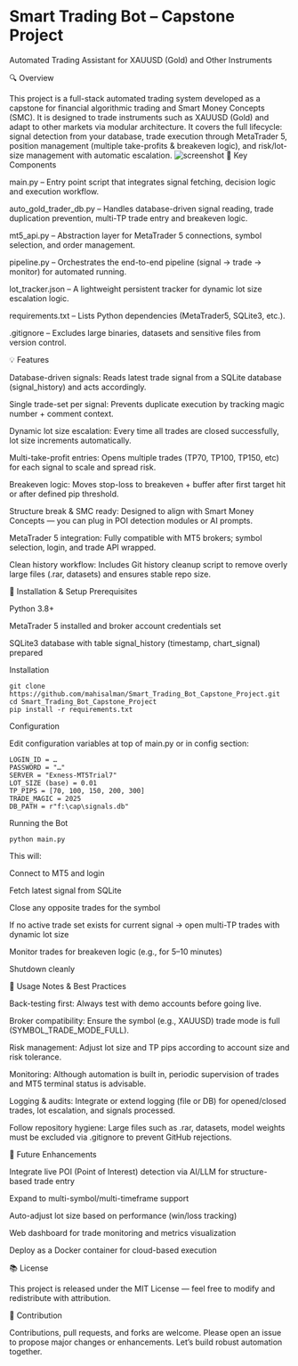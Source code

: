 # Smart Trading Bot – Capstone Project

Automated Trading Assistant for XAUUSD (Gold) and Other Instruments

🔍 Overview

This project is a full-stack automated trading system developed as a capstone for financial algorithmic trading and Smart Money Concepts (SMC). It is designed to trade instruments such as XAUUSD (Gold) and adapt to other markets via modular architecture.
It covers the full lifecycle: signal detection from your database, trade execution through MetaTrader 5, position management (multiple take-profits & breakeven logic), and risk/lot-size management with automatic escalation.
![screenshot](https://github.com/mahisalman/Smart_Trading_Bot_Capstone_Project/blob/main/Screenshot_1.png)
📂 Key Components

main.py – Entry point script that integrates signal fetching, decision logic and execution workflow.

auto_gold_trader_db.py – Handles database-driven signal reading, trade duplication prevention, multi-TP trade entry and breakeven logic.

mt5_api.py – Abstraction layer for MetaTrader 5 connections, symbol selection, and order management.

pipeline.py – Orchestrates the end-to-end pipeline (signal → trade → monitor) for automated running.

lot_tracker.json – A lightweight persistent tracker for dynamic lot size escalation logic.

requirements.txt – Lists Python dependencies (MetaTrader5, SQLite3, etc.).

.gitignore – Excludes large binaries, datasets and sensitive files from version control.

💡 Features

Database-driven signals: Reads latest trade signal from a SQLite database (signal_history) and acts accordingly.

Single trade-set per signal: Prevents duplicate execution by tracking magic number + comment context.

Dynamic lot size escalation: Every time all trades are closed successfully, lot size increments automatically.

Multi-take-profit entries: Opens multiple trades (TP70, TP100, TP150, etc) for each signal to scale and spread risk.

Breakeven logic: Moves stop-loss to breakeven + buffer after first target hit or after defined pip threshold.

Structure break & SMC ready: Designed to align with Smart Money Concepts — you can plug in POI detection modules or AI prompts.

MetaTrader 5 integration: Fully compatible with MT5 brokers; symbol selection, login, and trade API wrapped.

Clean history workflow: Includes Git history cleanup script to remove overly large files (.rar, datasets) and ensures stable repo size.

🧠 Installation & Setup
Prerequisites

Python 3.8+

MetaTrader 5 installed and broker account credentials set

SQLite3 database with table signal_history (timestamp, chart_signal) prepared

Installation
```
git clone https://github.com/mahisalman/Smart_Trading_Bot_Capstone_Project.git  
cd Smart_Trading_Bot_Capstone_Project  
pip install -r requirements.txt  
```

Configuration

Edit configuration variables at top of main.py or in config section:
```
LOGIN_ID = …  
PASSWORD = "…"  
SERVER = "Exness-MT5Trial7"  
LOT_SIZE (base) = 0.01  
TP_PIPS = [70, 100, 150, 200, 300]  
TRADE_MAGIC = 2025  
DB_PATH = r"f:\cap\signals.db"  
```

Running the Bot

```
python main.py  
```

This will:

Connect to MT5 and login

Fetch latest signal from SQLite

Close any opposite trades for the symbol

If no active trade set exists for current signal → open multi-TP trades with dynamic lot size

Monitor trades for breakeven logic (e.g., for 5–10 minutes)

Shutdown cleanly

📝 Usage Notes & Best Practices

Back-testing first: Always test with demo accounts before going live.

Broker compatibility: Ensure the symbol (e.g., XAUUSD) trade mode is full (SYMBOL_TRADE_MODE_FULL).

Risk management: Adjust lot size and TP pips according to account size and risk tolerance.

Monitoring: Although automation is built in, periodic supervision of trades and MT5 terminal status is advisable.

Logging & audits: Integrate or extend logging (file or DB) for opened/closed trades, lot escalation, and signals processed.

Follow repository hygiene: Large files such as .rar, datasets, model weights must be excluded via .gitignore to prevent GitHub rejections.

🧪 Future Enhancements

Integrate live POI (Point of Interest) detection via AI/LLM for structure-based trade entry

Expand to multi-symbol/multi-timeframe support

Auto-adjust lot size based on performance (win/loss tracking)

Web dashboard for trade monitoring and metrics visualization

Deploy as a Docker container for cloud-based execution

📚 License

This project is released under the MIT License — feel free to modify and redistribute with attribution.

🤝 Contribution

Contributions, pull requests, and forks are welcome. Please open an issue to propose major changes or enhancements. Let’s build robust automation together.
